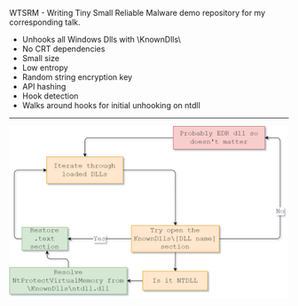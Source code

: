 WTSRM - Writing Tiny Small Reliable Malware demo repository for my corresponding talk.

- Unhooks all Windows Dlls with \KnownDlls\
- No CRT dependencies
- Small size 
- Low entropy
- Random string encryption key
- API hashing
- Hook detection
- Walks around hooks for initial unhooking on ntdll

---
![Diagram](./wtsrm.png)
